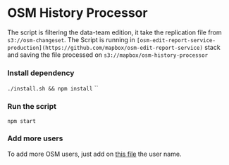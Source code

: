 # OSM History Processor
The script is filtering the data-team edition, it take the replication file from `s3://osm-changeset`. The Script is running in `[osm-edit-report-service-production](https://github.com/mapbox/osm-edit-report-service)` stack and saving the file processed  on `s3://mapbox/osm-history-processor`


### Install dependency

`./install.sh && npm install`
``

###  Run the script

`npm start`

### Add more users

To add more OSM users, just add on [this file](https://github.com/mapbox/osm-history-processor/blob/master/users) the user name.